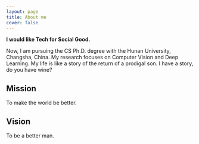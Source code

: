 ```yaml
---
layout: page
title: About me
cover: false
---
```


**I would like Tech for Social Good.**

  Now, I am pursuing the CS Ph.D. degree with the Hunan University, Changsha, China. My research focuses on Computer Vision and Deep Learning.
  My life is like a story of the return of a prodigal son. I have a story, do you have wine?

## Mission
To make the world be better.

## Vision
To be a better man.


